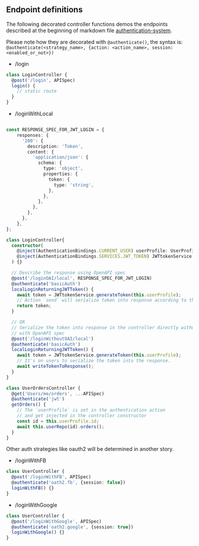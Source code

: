 ## Endpoint definitions

The following decorated controller functions demos the endpoints described at
the beginning of markdown file
[authentication-system](../authentication-system.md).

Please note how they are decorated with `@authenticate()`, the syntax is:
`@authenticate(<strategy_name>, {action: <action_name>, session: <enabled_or_not>})`

- /login

```ts
class LoginController {
  @post('/login', APISpec)
  login() {
    // static route
  }
}
```

- /loginWithLocal

```ts

const RESPONSE_SPEC_FOR_JWT_LOGIN = {
    responses: {
      '200': {
        description: 'Token',
        content: {
          'application/json': {
            schema: {
              type: 'object',
              properties: {
                token: {
                  type: 'string',
                },
              },
            },
          },
        },
      },
    },
};

class LoginController{
  constructor(
    @inject(AuthenticationBindings.CURRENT_USER) userProfile: UserProfile,
    @inject(AuthenticationBindings.SERVICES.JWT_TOKEN) JWTtokenService: TokenService,
  ) {}

  // Describe the response using OpenAPI spec
  @post('/loginOAI/local', RESPONSE_SPEC_FOR_JWT_LOGIN)
  @authenticate('basicAuth')
  localLoginReturningJWTToken() {
    await token = JWTtokenService.generateToken(this.userProfile);
    // Action `send` will serialize token into response according to the OpenAPI spec.
    return token;
  }

  // OR
  // Serialize the token into response in the controller directly without describing it
  // with OpenAPI spec
  @post('/loginWithoutOAI/local')
  @authenticate('basicAuth')
  localLoginReturningJWTToken() {
    await token = JWTtokenService.generateToken(this.userProfile);
    // It's on users to serialize the token into the response.
    await writeTokenToResponse();
  }
}
```

```ts
class UserOrdersController {
  @get('Users/me/orders', ...APISpec)
  @authenticate('jwt')
  getOrders() {
    // The `userProfile` is set in the authentication action
    // and get injected in the controller constructor
    const id = this.userProfile.id;
    await this.userRepo(id).orders();
  }
}
```

Other auth strategies like oauth2 will be determined in another story.

- /loginWithFB

```ts
class UserController {
  @post('/loginWithFB', APISpec)
  @authenticate('oath2.fb', {session: false})
  loginWithFB() {}
}
```

- /loginWithGoogle

```ts
class UserController {
  @post('/loginWithGoogle', APISpec)
  @authenticate('oath2.google', {session: true})
  loginWithGoogle() {}
}
```
